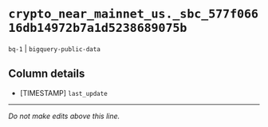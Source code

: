 # `crypto_near_mainnet_us._sbc_577f06616db14972b7a1d5238689075b`
`bq-1` | `bigquery-public-data`

## Column details
* [TIMESTAMP] `last_update`

-------------------------------------------------------------------------------
*Do not make edits above this line.*
